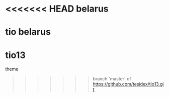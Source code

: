 <<<<<<< HEAD
belarus
=======

tio belarus
=======
tio13
=====

theme
>>>>>>> branch 'master' of https://github.com/tesidex/tio13.git
